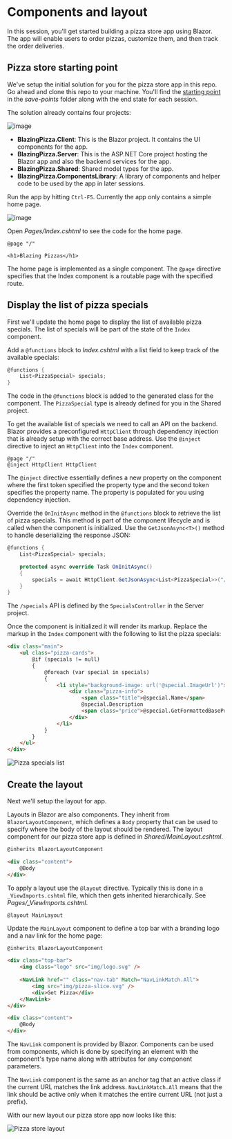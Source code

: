 # Components and layout

In this session, you'll get started building a pizza store app using Blazor. The app will enable users to order pizzas, customize them, and then track the order deliveries.

## Pizza store starting point

We've setup the initial solution for you for the pizza store app in this repo. Go ahead and clone this repo to your machine. You'll find the [starting point](/docs/00-starting-point.md) in the *save-points* folder along with the end state for each session.

The solution already contains four projects:

![image](https://user-images.githubusercontent.com/1874516/51783836-f2418500-20f4-11e9-95d4-4e9b34e6b2ca.png)

- **BlazingPizza.Client**: This is the Blazor project. It contains the UI components for the app.
- **BlazingPizza.Server**: This is the ASP.NET Core project hosting the Blazor app and also the backend services for the app.
- **BlazingPizza.Shared**: Shared model types for the app.
- **BlazingPizza.ComponentsLibrary**: A library of components and helper code to be used by the app in later sessions.

Run the app by hitting `Ctrl-F5`. Currently the app only contains a simple home page.

![image](https://user-images.githubusercontent.com/1874516/51783774-afcb7880-20f3-11e9-9c22-2f330380ff1e.png)

Open *Pages/Index.cshtml* to see the code for the home page.

```
@page "/"

<h1>Blazing Pizzas</h1>
```

The home page is implemented as a single component. The `@page` directive specifies that the Index component is a routable page with the specified route. 

## Display the list of pizza specials

First we'll update the home page to display the list of available pizza specials. The list of specials will be part of the state of the `Index` component.

Add a `@functions` block to *Index.cshtml* with a list field to keep track of the available specials:

```csharp
@functions {
    List<PizzaSpecial> specials;
}
```

The code in the `@functions` block is added to the generated class for the component. The `PizzaSpecial` type is already defined for you in the Shared project.

To get the available list of specials we need to call an API on the backend. Blazor provides a preconfigured `HttpClient` through dependency injection that is already setup with the correct base address. Use the `@inject` directive to inject an `HttpClient` into the `Index` component.

```
@page "/"
@inject HttpClient HttpClient
```

The `@inject` directive essentially defines a new property on the component where the first token specified the property type and the second token specifies the property name. The property is populated for you using dependency injection.

Override the `OnInitAsync` method in the `@functions` block to retrieve the list of pizza specials. This method is part of the component lifecycle and is called when the component is initialized. Use the `GetJsonAsync<T>()` method to handle deserializing the response JSON:

```csharp
@functions {
    List<PizzaSpecial> specials;

    protected async override Task OnInitAsync()
    {
        specials = await HttpClient.GetJsonAsync<List<PizzaSpecial>>("/specials");
    }
}
```

The `/specials` API is defined by the `SpecialsController` in the Server project.

Once the component is initialized it will render its markup. Replace the markup in the `Index` component with the following to list the pizza specials:

```html
<div class="main">
    <ul class="pizza-cards">
        @if (specials != null)
        {
            @foreach (var special in specials)
            {
                <li style="background-image: url('@special.ImageUrl')">
                    <div class="pizza-info">
                        <span class="title">@special.Name</span>
                        @special.Description
                        <span class="price">@special.GetFormattedBasePrice()</span>
                    </div>
                </li>
            }
        }
    </ul>
</div>
```

![Pizza specials list](https://user-images.githubusercontent.com/1874516/51797486-8b0ef800-21fc-11e9-9d2e-a703d6574537.png)

## Create the layout

Next we'll setup the layout for app. 

Layouts in Blazor are also components. They inherit from `BlazorLayoutComponent`, which defines a `Body` property that can be used to specify where the body of the layout should be rendered. The layout component for our pizza store app is defined in *Shared/MainLayout.cshtml*.

```html
@inherits BlazorLayoutComponent

<div class="content">
    @Body
</div>

```

To apply a layout use the `@layout` directive. Typically this is done in a `_ViewImports.cshtml` file, which then gets inherited hierarchically. See *Pages/_ViewImports.cshtml*.

```
@layout MainLayout
```

Update the `MainLayout` component to define a top bar with a branding logo and a nav link for the home page:

```html
@inherits BlazorLayoutComponent

<div class="top-bar">
    <img class="logo" src="img/logo.svg" />
            
    <NavLink href="" class="nav-tab" Match="NavLinkMatch.All">
        <img src="img/pizza-slice.svg" />
        <div>Get Pizza</div>
    </NavLink>
</div>

<div class="content">
    @Body
</div>
```

The `NavLink` component is provided by Blazor. Components can be used from components, which is done by specifying an element with the component's type name along with attributes for any component parameters.

The `NavLink` component is the same as an anchor tag that an active class if the current URL matches the link address. `NavLinkMatch.All` means that the link should be active only when it matches the entire current URL (not just a prefix).

With our new layout our pizza store app now looks like this:

![Pizza store layout](https://user-images.githubusercontent.com/1874516/51797487-9feb8b80-21fc-11e9-8c91-52dfc86d057f.png)


